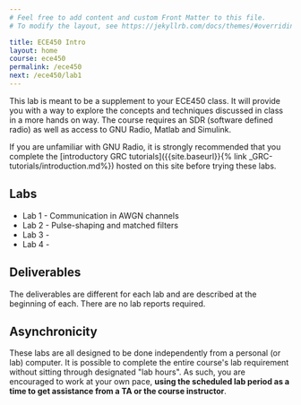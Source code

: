 ```yaml
---
# Feel free to add content and custom Front Matter to this file.
# To modify the layout, see https://jekyllrb.com/docs/themes/#overriding-theme-defaults

title: ECE450 Intro
layout: home
course: ece450
permalink: /ece450
next: /ece450/lab1
---
```


This lab is meant to be a supplement to your ECE450 class. It will provide you with a way to explore the concepts and techniques discussed in class in a more hands on way. The course requires an SDR (software defined radio) as well as access to GNU Radio, Matlab and Simulink.

If you are unfamiliar with GNU Radio, it is strongly recommended that you complete the [introductory GRC tutorials]({{site.baseurl}}{% link _GRC-tutorials/introduction.md%}) hosted on this site before trying these labs.

## Labs

- Lab 1 - Communication in AWGN channels
- Lab 2 - Pulse-shaping and matched filters
- Lab 3 -
- Lab 4 -

## Deliverables

The deliverables are different for each lab and are described at the beginning of each. There are no lab reports required.

## Asynchronicity

These labs are all designed to be done independently from a personal (or lab) computer. It is possible to complete the entire course's lab requirement without sitting through designated "lab hours". As such, you are encouraged to work at your own pace, **using the scheduled lab period as a time to get assistance from a TA or the course instructor**.
